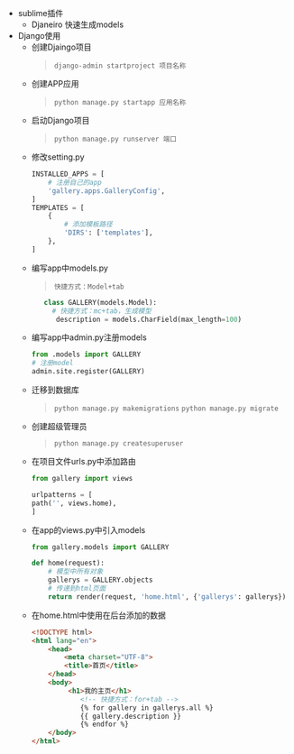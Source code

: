 - sublime插件
    + Djaneiro 快速生成models
- Django使用
    + 创建Djaingo项目
       >`django-admin startproject 项目名称`
    + 创建APP应用
        >`python manage.py startapp 应用名称`
    + 启动Django项目
        >`python manage.py runserver 端口`
    + 修改setting.py
        ```python
        INSTALLED_APPS = [
            # 注册自己的app
            'gallery.apps.GalleryConfig',
        ]
        TEMPLATES = [
            {
                # 添加模板路径
                'DIRS': ['templates'],
            },
        ]
        ```
    + 编写app中models.py
        >`快捷方式：Model+tab`
        ```python
           class GALLERY(models.Model):
             # 快捷方式：mc+tab，生成模型
              description = models.CharField(max_length=100)
        ```
    + 编写app中admin.py注册models
        ```python
        from .models import GALLERY
        # 注册model
        admin.site.register(GALLERY)
        ```
    + 迁移到数据库
        >`python manage.py makemigrations`
        >`python manage.py migrate`
    + 创建超级管理员
        >`python manage.py createsuperuser`
    + 在项目文件urls.py中添加路由
        ```python
        from gallery import views

        urlpatterns = [
        path('', views.home),
        ]

        ```
    + 在app的views.py中引入models
        ```python
        from gallery.models import GALLERY

        def home(request):
            # 模型中所有对象
            gallerys = GALLERY.objects
            # 传递到html页面
            return render(request, 'home.html', {'gallerys': gallerys}) 
        ``` 
    + 在home.html中使用在后台添加的数据
        ```html
        <!DOCTYPE html>
        <html lang="en">
            <head>
                <meta charset="UTF-8">
                <title>首页</title>
            </head>
            <body>
                 <h1>我的主页</h1>
                    <!-- 快捷方式：for+tab -->
                    {% for gallery in gallerys.all %}
                    {{ gallery.description }}
                    {% endfor %}
            </body>
        </html>
        ```
